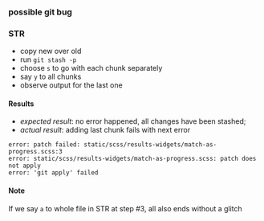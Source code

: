 ### possible git bug

### STR
* copy new over old
* run `git stash -p`
* choose `s` to go with each chunk separately
* say `y` to all chunks
* observe output for the last one

#### Results
- *expected result*: no error happened, all changes have been stashed;
- *actual result*: adding last chunk fails with next error

```
error: patch failed: static/scss/results-widgets/match-as-progress.scss:3
error: static/scss/results-widgets/match-as-progress.scss: patch does not apply
error: 'git apply' failed
```

#### Note

If we say `a` to whole file in STR at step #3, all also ends without a glitch

